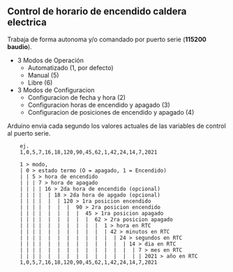 ## Control de horario de encendido caldera electrica
Trabaja de forma autonoma y/o comandado por puerto serie (**115200 baudio**).    

* 3 Modos de Operación
  - Automatizado (1, por defecto)
  - Manual (5) 
  - Libre (6)
* 3 Modos de Configuracion
  - Configuracion de fecha y hora (2)
  - Configuracion horas de encendido y apagado (3)
  - Configuracion de posiciones de encendido y apagado (4)


Arduino envia cada segundo los valores actuales de las variables de control al puerto serie.
```
    ej.
    1,0,5,7,16,18,120,90,45,62,1,42,24,14,7,2021

    1 > modo, 
    | 0 > estado termo (O = apagado, 1 = Encendido)
    | | 5 > hora de encendido
    | | | 7 > hora de apagado
    | | | | 16 > 2da hora de encendido (opcional)
    | | | |  | 18 > 2da hora de apgado (opcional)
    | | | |  |  | 120 > 1ra posicion encendido
    | | | |  |  |  |  90 > 2ra posicion encendido
    | | | |  |  |  |  |  45 > 1ra posicion apagado
    | | | |  |  |  |  |  |  62 > 2ra posicion apagado
    | | | |  |  |  |  |  |  |  1 > hora en RTC
    | | | |  |  |  |  |  |  |  | 42 > minutos en RTC
    | | | |  |  |  |  |  |  |  |  | 24 > segundos en RTC
    | | | |  |  |  |  |  |  |  |  |  | 14 > dia en RTC
    | | | |  |  |  |  |  |  |  |  |  |  | 7 > mes en RTC
    | | | |  |  |  |  |  |  |  |  |  |  | | 2021 > año en RTC
    1,0,5,7,16,18,120,90,45,62,1,42,24,14,7,2021
```
